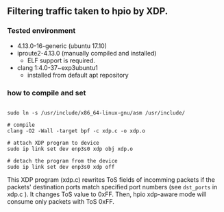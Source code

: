 
## Filtering traffic taken to hpio by XDP.


### Tested environment
- 4.13.0-16-generic (ubuntu 17.10)
- iproute2-4.13.0 (manually compiled and installed)
    - ELF support is required.
- clang 1:4.0-37~exp3ubuntu1 
    - installed from default apt repository


### how to compile and set

```shell-session

sudo ln -s /usr/include/x86_64-linux-gnu/asm /usr/include/

# compile
clang -O2 -Wall -target bpf -c xdp.c -o xdp.o

# attach XDP program to device
sudo ip link set dev enp3s0 xdp obj xdp.o 

# detach the program from the device
sudo ip link set dev enp3s0 xdp off

```


This XDP program (xdp.c) rewrites ToS fields of incomming packets if
the packets' destination ports match specified port numbers (see
`dst_ports` in xdp.c ). It changes ToS value to 0xFF. Then, hpio
xdp-aware mode will consume only packets with ToS 0xFF.
